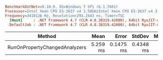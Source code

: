``` ini

BenchmarkDotNet=v0.10.9, OS=Windows 7 SP1 (6.1.7601)
Processor=Intel Xeon CPU E5-2637 v4 3.50GHzIntel Xeon CPU E5-2637 v4 3.50GHz, ProcessorCount=16
Frequency=3410126 Hz, Resolution=293.2443 ns, Timer=TSC
  [Host]     : .NET Framework 4.7 (CLR 4.0.30319.42000), 64bit RyuJIT-v4.7.2114.0
  DefaultJob : .NET Framework 4.7 (CLR 4.0.30319.42000), 64bit RyuJIT-v4.7.2114.0


```
 |                        Method |     Mean |     Error |    StdDev |   Median |   Gen 0 | Allocated |
 |------------------------------ |---------:|----------:|----------:|---------:|--------:|----------:|
 | RunOnPropertyChangedAnalyzers | 5.259 ms | 0.1475 ms | 0.4348 ms | 5.130 ms | 54.6875 |  354.5 KB |

